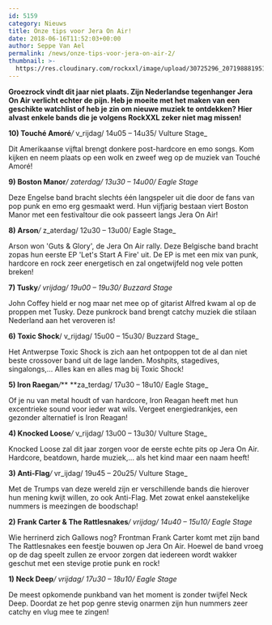 ```yaml
---
id: 5159
category: Nieuws
title: Onze tips voor Jera On Air!
date: 2018-06-16T11:52:03+00:00
author: Seppe Van Ael
permalink: /news/onze-tips-voor-jera-on-air-2/
thumbnail: >-
  https://res.cloudinary.com/rockxxl/image/upload/30725296_2071988819510337_1365159697245536256_n.png
---
```

**Groezrock vindt dit jaar niet plaats. Zijn Nederlandse tegenhanger Jera On Air verlicht echter de pijn. Heb je moeite met het maken van een geschikte watchlist of heb je zin om nieuwe muziek te ontdekken? Hier alvast enkele bands die je volgens RockXXL zeker niet mag missen!**

**10) Touché Amoré**_/_ v_rijdag/ 14u05 – 14u35/ Vulture Stage_

Dit Amerikaanse vijftal brengt donkere post-hardcore en emo songs. Kom kijken en neem plaats op een wolk en zweef weg op de muziek van Touché Amoré!



**9) Boston Manor**_/_ _zaterdag/ 13u30 – 14u00/ Eagle Stage_

Deze Engelse band bracht slechts één langspeler uit die door de fans van pop punk en emo erg gesmaakt werd. Hun vijfjarig bestaan viert Boston Manor met een festivaltour die ook passeert langs Jera On Air!



**8) Arson**_/_ z_aterdag/ 12u30 – 13u00/ Eagle Stage_

Arson won 'Guts & Glory', de Jera On Air rally. Deze Belgische band bracht zopas hun eerste EP 'Let's Start A Fire' uit. De EP is met een mix van punk, hardcore en rock zeer energetisch en zal ongetwijfeld nog vele potten breken!



**7) Tusky**_/ vrijdag/ 19u00 – 19u30/ Buzzard Stage_

John Coffey hield er nog maar net mee op of gitarist Alfred kwam al op de proppen met Tusky. Deze punkrock band brengt catchy muziek die stilaan Nederland aan het veroveren is!



**6) Toxic Shock**/ v_rijdag/ 15u00 – 15u30/ Buzzard Stage_

Het Antwerpse Toxic Shock is zich aan het ontpoppen tot de al dan niet beste crossover band uit de lage landen. Moshpits, stagedives, singalongs,… Alles kan en alles mag bij Toxic Shock!



**5) Iron Raegan**_/_** **za_terdag/ 17u30 – 18u10/ Eagle Stage_

Of je nu van metal houdt of van hardcore, Iron Reagan heeft met hun excentrieke sound voor ieder wat wils. Vergeet energiedrankjes, een gezonder alternatief is Iron Reagan!



**4) Knocked Loose**_/_ v_rijdag/ 13u00 – 13u30/ Vulture Stage_

Knocked Loose zal dit jaar zorgen voor de eerste echte pits op Jera On Air. Hardcore, beatdown, harde muziek,… als het kind maar een naam heeft!



**3) Anti-Flag**_/_ vr_ijdag/ 19u45 – 20u25/ Vulture Stage_

Met de Trumps van deze wereld zijn er verschillende bands die hierover hun mening kwijt willen, zo ook Anti-Flag. Met zowat enkel aanstekelijke nummers is meezingen de boodschap!



**2) Frank Carter & The Rattlesnakes**_/ vrijdag/ 14u40 – 15u10/ Eagle Stage_

Wie herrinerd zich Gallows nog? Frontman Frank Carter komt met zijn band The Rattlesnakes een feestje bouwen op Jera On Air. Hoewel de band vroeg op de dag speelt zullen ze ervoor zorgen dat iedereen wordt wakker geschut met een stevige protie punk en rock!



**1) Neck Deep**_/ vrijdag/ 17u30 – 18u10/ Eagle Stage_

De meest opkomende punkband van het moment is zonder twijfel Neck Deep. Doordat ze het pop genre stevig onarmen zijn hun nummers zeer catchy en vlug mee te zingen!